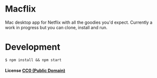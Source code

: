 # Macflix

Mac desktop app for Netflix with all the goodies you'd expect. Currently a work in progress but you can clone, install and run.


# Development
```
$ npm install && npm start
```

#### License [CC0 (Public Domain)](LICENSE.md)
